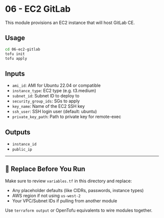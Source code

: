 
# 06 - EC2 GitLab

This module provisions an EC2 instance that will host GitLab CE.

## Usage

```bash
cd 06-ec2-gitlab
tofu init
tofu apply
```

## Inputs

- `ami_id`: AMI for Ubuntu 22.04 or compatible
- `instance_type`: EC2 type (e.g. t3.medium)
- `subnet_id`: Subnet ID to deploy to
- `security_group_ids`: SGs to apply
- `key_name`: Name of the EC2 SSH key
- `ssh_user`: SSH login user (default: ubuntu)
- `private_key_path`: Path to private key for remote-exec

## Outputs

- `instance_id`
- `public_ip`


---

## 🔧 Replace Before You Run

Make sure to review `variables.tf` in this directory and replace:

- Any placeholder defaults (like CIDRs, passwords, instance types)
- AWS region if not using `us-west-2`
- Your VPC/Subnet IDs if pulling from another module

Use `terraform output` or OpenTofu equivalents to wire modules together.
